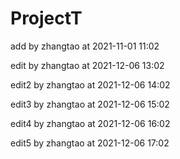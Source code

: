 # ProjectT

add by zhangtao at 2021-11-01 11:02

edit by zhangtao at 2021-12-06 13:02

edit2 by zhangtao at 2021-12-06 14:02

edit3 by zhangtao at 2021-12-06 15:02

edit4 by zhangtao at 2021-12-06 16:02

edit5 by zhangtao at 2021-12-06 17:02
